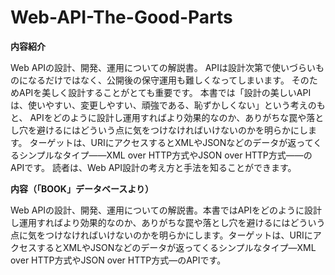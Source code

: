 # Web-API-The-Good-Parts

**内容紹介**

Web APIの設計、開発、運用についての解説書。
APIは設計次第で使いづらいものになるだけではなく、公開後の保守運用も難しくなってしまいます。
そのためAPIを美しく設計することがとても重要です。
本書では「設計の美しいAPIは、使いやすい、変更しやすい、頑強である、恥ずかしくない」という考えのもと、
APIをどのように設計し運用すればより効果的なのか、ありがちな罠や落とし穴を避けるにはどういう点に気をつけなければいけないのかを明らかにします。
ターゲットは、URIにアクセスするとXMLやJSONなどのデータが返ってくるシンプルなタイプ――XML over HTTP方式やJSON over HTTP方式――のAPIです。
読者は、Web API設計の考え方と手法を知ることができます。

**内容（「BOOK」データベースより）**

Web APIの設計、開発、運用についての解説書。本書ではAPIをどのように設計し運用すればより効果的なのか、ありがちな罠や落とし穴を避けるにはどういう点に気をつけなければいけないのかを明らかにします。ターゲットは、URIにアクセスするとXMLやJSONなどのデータが返ってくるシンプルなタイプ―XML over HTTP方式やJSON over HTTP方式―のAPIです。
